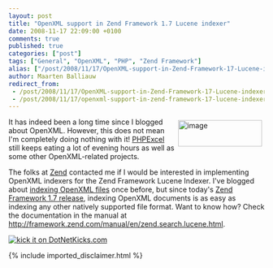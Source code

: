 ```yaml
---
layout: post
title: "OpenXML support in Zend Framework 1.7 Lucene indexer"
date: 2008-11-17 22:09:00 +0100
comments: true
published: true
categories: ["post"]
tags: ["General", "OpenXML", "PHP", "Zend Framework"]
alias: ["/post/2008/11/17/OpenXML-support-in-Zend-Framework-17-Lucene-indexer.aspx", "/post/2008/11/17/openxml-support-in-zend-framework-17-lucene-indexer.aspx"]
author: Maarten Balliauw
redirect_from:
 - /post/2008/11/17/OpenXML-support-in-Zend-Framework-17-Lucene-indexer.aspx.html
 - /post/2008/11/17/openxml-support-in-zend-framework-17-lucene-indexer.aspx.html
---
```

<p>
<img style="margin: 5px; border: 0px" src="/images/WindowsLiveWriter/OpenXMLsupportinZendFrame.7Luceneindexer_1377E/image_d7497c6a-0c23-477d-80d0-cea7d4f68856.png" border="0" alt="image" width="165" height="52" align="right" /> It has indeed been a long time since I blogged about OpenXML. However, this does not mean I&#39;m completely doing nothing with it! <a href="http://www.phpexcel.net" target="_blank">PHPExcel</a> still keeps eating a lot of evening hours as well as some other OpenXML-related projects.
</p>
<p>
The folks at <a href="http://www.zend.com" target="_blank">Zend</a> contacted me if I would be interested in implementing OpenXML indexers for the Zend Framework Lucene Indexer. I&#39;ve blogged about <a href="/post/2008/02/01/Indexing-Word-2007-(docx)-files-with-Zend_Search_Lucene.aspx" target="_blank">indexing OpenXML files</a> once before, but since today&#39;s <a href="http://devzone.zend.com/article/4045-Zend-Framework-1.7.0-is-now-available" target="_blank">Zend Framework 1.7 release</a>, indexing OpenXML documents is as easy as indexing any other natively supported file format. Want to know how? Check the documentation in the manual at <a href="http://framework.zend.com/manual/en/zend.search.lucene.html" title="http://framework.zend.com/manual/en/zend.search.lucene.html">http://framework.zend.com/manual/en/zend.search.lucene.html</a>. 
</p>
<p>
<a href="http://www.dotnetkicks.com/kick/?url=/post/2008/11/17/OpenXML-support-in-Zend-Framework-17-Lucene-indexer.aspx&amp;title=OpenXML support in Zend Framework 1.7 Lucene indexer">
                    <img src="http://www.dotnetkicks.com/Services/Images/KickItImageGenerator.ashx?url=/post/2008/11/17/OpenXML-support-in-Zend-Framework-17-Lucene-indexer.aspx" border="0" alt="kick it on DotNetKicks.com" />
                  </a>
</p>

{% include imported_disclaimer.html %}
